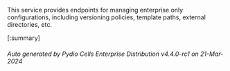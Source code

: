 






This service provides endpoints for managing enterprise only configurations, including versioning policies, template paths, external directories, etc.

[:summary]

###### Auto generated by Pydio Cells Enterprise Distribution v4.4.0-rc1 on 21-Mar-2024
